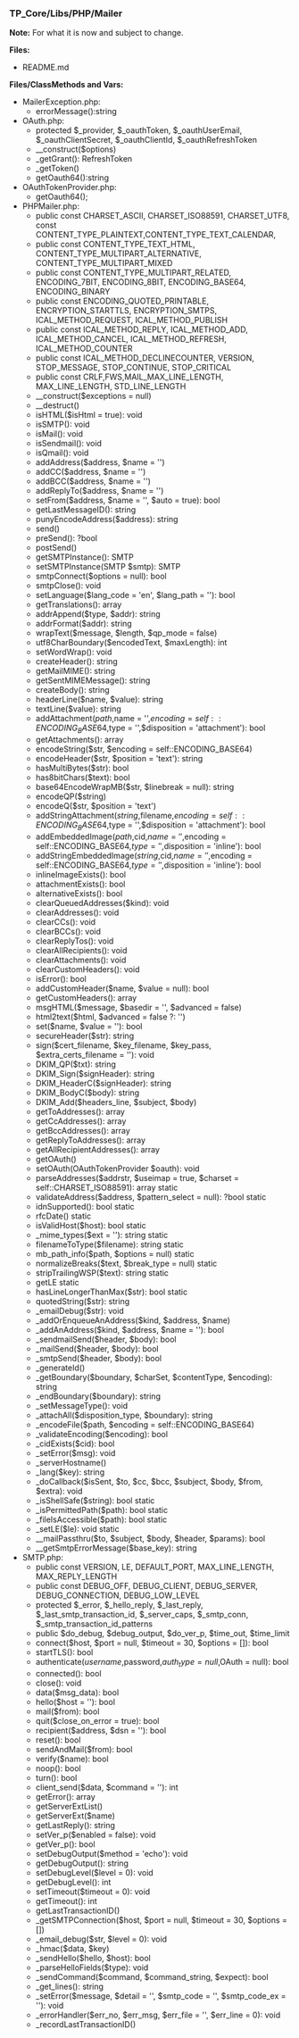 ### TP_Core/Libs/PHP/Mailer

**Note:** For what it is now and subject to change. 

**Files:** 
- README.md

**Files/ClassMethods and Vars:**  
- MailerException.php: 	
	- errorMessage():string 
- OAuth.php: 	
	- protected $_provider, $_oauthToken, $_oauthUserEmail, $_oauthClientSecret, $_oauthClientId, $_oauthRefreshToken 
	- __construct($options) 
	- _getGrant(): RefreshToken 
	- _getToken() 
	- getOauth64():string 
- OAuthTokenProvider.php: 	
	- getOauth64(); 
- PHPMailer.php: 	
	- public const CHARSET_ASCII, CHARSET_ISO88591, CHARSET_UTF8, const CONTENT_TYPE_PLAINTEXT,CONTENT_TYPE_TEXT_CALENDAR, 
	- public const CONTENT_TYPE_TEXT_HTML, CONTENT_TYPE_MULTIPART_ALTERNATIVE, CONTENT_TYPE_MULTIPART_MIXED 
	- public const CONTENT_TYPE_MULTIPART_RELATED, ENCODING_7BIT, ENCODING_8BIT, ENCODING_BASE64, ENCODING_BINARY 
	- public const ENCODING_QUOTED_PRINTABLE, ENCRYPTION_STARTTLS, ENCRYPTION_SMTPS, ICAL_METHOD_REQUEST, ICAL_METHOD_PUBLISH 
	- public const ICAL_METHOD_REPLY, ICAL_METHOD_ADD, ICAL_METHOD_CANCEL, ICAL_METHOD_REFRESH, ICAL_METHOD_COUNTER 
	- public const ICAL_METHOD_DECLINECOUNTER, VERSION, STOP_MESSAGE, STOP_CONTINUE, STOP_CRITICAL 
	- public const CRLF,FWS,MAIL_MAX_LINE_LENGTH, MAX_LINE_LENGTH, STD_LINE_LENGTH 
	- __construct($exceptions = null) 
	- __destruct() 
	- isHTML($isHtml = true): void 
	- isSMTP(): void 
	- isMail(): void 
	- isSendmail(): void 
	- isQmail(): void 
	- addAddress($address, $name = '') 
	- addCC($address, $name = '') 
	- addBCC($address, $name = '') 
	- addReplyTo($address, $name = '') 
	- setFrom($address, $name = '', $auto = true): bool 
	- getLastMessageID(): string 
	- punyEncodeAddress($address): string 
	- send() 
	- preSend(): ?bool 
	- postSend() 
	- getSMTPInstance(): SMTP 
	- setSMTPInstance(SMTP $smtp): SMTP 
	- smtpConnect($options = null): bool 
	- smtpClose(): void 
	- setLanguage($lang_code = 'en', $lang_path = ''): bool 
	- getTranslations(): array 
	- addrAppend($type, $addr): string 
	- addrFormat($addr): string 
	- wrapText($message, $length, $qp_mode = false) 
	- utf8CharBoundary($encodedText, $maxLength): int 
	- setWordWrap(): void 
	- createHeader(): string 
	- getMailMIME(): string 
	- getSentMIMEMessage(): string 
	- createBody(): string 
	- headerLine($name, $value): string 
	- textLine($value): string 
	- addAttachment($path,$name = '',$encoding = self::ENCODING_BASE64,$type = '',$disposition = 'attachment'): bool 
	- getAttachments(): array 
	- encodeString($str, $encoding = self::ENCODING_BASE64) 
	- encodeHeader($str, $position = 'text'): string 
	- hasMultiBytes($str): bool 
	- has8bitChars($text): bool 
	- base64EncodeWrapMB($str, $linebreak = null): string 
	- encodeQP($string) 
	- encodeQ($str, $position = 'text') 
	- addStringAttachment($string,$filename,$encoding = self::ENCODING_BASE64,$type = '',$disposition = 'attachment'): bool 
	- addEmbeddedImage($path,$cid,$name = '',$encoding = self::ENCODING_BASE64,$type = '',$disposition = 'inline'): bool 
	- addStringEmbeddedImage($string,$cid,$name = '',$encoding = self::ENCODING_BASE64,$type = '',$disposition = 'inline'): bool 
	- inlineImageExists(): bool 
	- attachmentExists(): bool 
	- alternativeExists(): bool 
	- clearQueuedAddresses($kind): void 
	- clearAddresses(): void 
	- clearCCs(): void 
	- clearBCCs(): void 
	- clearReplyTos(): void 
	- clearAllRecipients(): void 
	- clearAttachments(): void 
	- clearCustomHeaders(): void 
	- isError(): bool 
	- addCustomHeader($name, $value = null): bool 
	- getCustomHeaders(): array 
	- msgHTML($message, $basedir = '', $advanced = false) 
	- html2text($html, $advanced = false ?: '') 
	- set($name, $value = ''): bool 
	- secureHeader($str): string 
	- sign($cert_filename, $key_filename, $key_pass, $extra_certs_filename = ''): void 
	- DKIM_QP($txt): string 
	- DKIM_Sign($signHeader): string 
	- DKIM_HeaderC($signHeader): string 
	- DKIM_BodyC($body): string 
	- DKIM_Add($headers_line, $subject, $body) 
	- getToAddresses(): array 
	- getCcAddresses(): array 
	- getBccAddresses(): array 
	- getReplyToAddresses(): array 
	- getAllRecipientAddresses(): array 
	- getOAuth() 
	- setOAuth(OAuthTokenProvider $oauth): void 
	- parseAddresses($addrstr, $useimap = true, $charset = self::CHARSET_ISO88591): array static
	- validateAddress($address, $pattern_select = null): ?bool static
	- idnSupported(): bool static
	- rfcDate() static
	- isValidHost($host): bool static
	- _mime_types($ext = ''): string static
	- filenameToType($filename): string static 
	- mb_path_info($path, $options = null) static 
	- normalizeBreaks($text, $break_type = null) static 
	- stripTrailingWSP($text): string static 
	- getLE static 
	- hasLineLongerThanMax($str): bool static 
	- quotedString($str): string 
	- _emailDebug($str): void 
	- _addOrEnqueueAnAddress($kind, $address, $name) 
	- _addAnAddress($kind, $address, $name = ''): bool 
	- _sendmailSend($header, $body): bool 
	- _mailSend($header, $body): bool 
	- _smtpSend($header, $body): bool 
	- _generateId() 
	- _getBoundary($boundary, $charSet, $contentType, $encoding): string 
	- _endBoundary($boundary): string 
	- _setMessageType(): void 
	- _attachAll($disposition_type, $boundary): string 
	- _encodeFile($path, $encoding = self::ENCODING_BASE64) 
	- _validateEncoding($encoding): bool 
	- _cidExists($cid): bool 
	- _setError($msg): void 
	- _serverHostname() 
	- _lang($key): string 
	- _doCallback($isSent, $to, $cc, $bcc, $subject, $body, $from, $extra): void 
	- _isShellSafe($string): bool static 
	- _isPermittedPath($path): bool static
	- _fileIsAccessible($path): bool static 
	- _setLE($le): void static
	- __mailPassthru($to, $subject, $body, $header, $params): bool
	- __getSmtpErrorMessage($base_key): string 
- SMTP.php: 	
	- public const VERSION, LE, DEFAULT_PORT, MAX_LINE_LENGTH, MAX_REPLY_LENGTH
	- public const DEBUG_OFF, DEBUG_CLIENT, DEBUG_SERVER, DEBUG_CONNECTION, DEBUG_LOW_LEVEL 
	- protected $_error, $_hello_reply, $_last_reply, $_last_smtp_transaction_id, $_server_caps, $_smtp_conn, $_smtp_transaction_id_patterns 
	- public $do_debug, $debug_output, $do_ver_p, $time_out, $time_limit
	- connect($host, $port = null, $timeout = 30, $options = []): bool 
	- startTLS(): bool 
	- authenticate($username,$password,$auth_type = null,$OAuth = null): bool 
	- connected(): bool 
	- close(): void 
	- data($msg_data): bool 
	- hello($host = ''): bool 
	- mail($from): bool 
	- quit($close_on_error = true): bool 
	- recipient($address, $dsn = ''): bool 
	- reset(): bool 
	- sendAndMail($from): bool 
	- verify($name): bool 
	- noop(): bool 
	- turn(): bool 
	- client_send($data, $command = ''): int 
	- getError(): array 
	- getServerExtList() 
	- getServerExt($name) 
	- getLastReply(): string 
	- setVer_p($enabled = false): void 
	- getVer_p(): bool 
	- setDebugOutput($method = 'echo'): void 
	- getDebugOutput(): string 
	- setDebugLevel($level = 0): void 
	- getDebugLevel(): int 
	- setTimeout($timeout = 0): void 
	- getTimeout(): int 
	- getLastTransactionID() 
	- _getSMTPConnection($host, $port = null, $timeout = 30, $options = []) 
	- _email_debug($str, $level = 0): void 
	- _hmac($data, $key) 
	- _sendHello($hello, $host): bool 
	- _parseHelloFields($type): void 
	- _sendCommand($command, $command_string, $expect): bool 
	- _get_lines(): string 
	- _setError($message, $detail = '', $smtp_code = '', $smtp_code_ex = ''): void 
	- _errorHandler($err_no, $err_msg, $err_file = '', $err_line = 0): void 
	- _recordLastTransactionID() 
